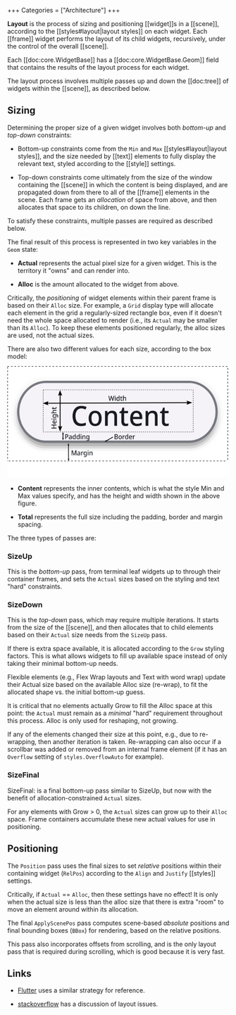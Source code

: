 +++
Categories = ["Architecture"]
+++

**Layout** is the process of sizing and positioning [[widget]]s in a [[scene]], according to the [[styles#layout|layout styles]] on each widget. Each [[frame]] widget performs the layout of its child widgets, recursively, under the control of the overall [[scene]].

Each [[doc:core.WidgetBase]] has a [[doc:core.WidgetBase.Geom]] field that contains the results of the layout process for each widget.

The layout process involves multiple passes up and down the [[doc:tree]] of widgets within the [[scene]], as described below.

## Sizing

Determining the proper size of a given widget involves both _bottom-up_ and _top-down_ constraints:

* Bottom-up constraints come from the `Min` and `Max` [[styles#layout|layout styles]], and the size needed by [[text]] elements to fully display the relevant text, styled according to the [[style]] settings.

* Top-down constraints come ultimately from the size of the window containing the [[scene]] in which the content is being displayed, and are propagated down from there to all of the [[frame]] elements in the scene. Each frame gets an _allocation_ of space from above, and then allocates that space to its children, on down the line.

To satisfy these constraints, multiple passes are required as described below. 

The final result of this process is represented in two key variables in the `Geom` state:

* **Actual** represents the actual pixel size for a given widget. This is the territory it "owns" and can render into.

* **Alloc** is the amount allocated to the widget from above.

Critically, the _positioning_ of widget elements within their parent frame is based on their `Alloc` size. For example, a `Grid` display type will allocate each element in the grid a regularly-sized rectangle box, even if it doesn't need the whole space allocated to render (i.e., its `Actual` may be smaller than its `Alloc`). To keep these elements positioned regularly, the alloc sizes are used, not the actual sizes.

There are also two different values for each size, according to the box model:

![Box model](media/box-model.png)

* **Content** represents the inner contents, which is what the style Min and Max values specify, and has the height and width shown in the above figure.

* **Total** represents the full size including the padding, border and margin spacing.

The three types of passes are:

### SizeUp

This is the _bottom-up_ pass, from terminal leaf widgets up to through their container frames, and sets the `Actual` sizes based on the styling and text "hard" constraints.

### SizeDown

This is the _top-down_ pass, which may require multiple iterations. It starts from the size of the [[scene]], and then allocates that to child elements based on their `Actual` size needs from the `SizeUp` pass.

If there is extra space available, it is allocated according to the `Grow` styling factors. This is what allows widgets to fill up available space instead of only taking their minimal bottom-up needs.

Flexible elements (e.g., Flex Wrap layouts and Text with word wrap) update their Actual size based on the available Alloc size (re-wrap), to fit the allocated shape vs. the initial bottom-up guess.

It is critical that no elements actually Grow to fill the Alloc space at this point: the `Actual` must remain as a _minimal_ "hard" requirement throughout this process. Alloc is only used for reshaping, not growing.

If any of the elements changed their size at this point, e.g., due to re-wrapping, then another iteration is taken. Re-wrapping can also occur if a scrollbar was added or removed from an internal frame element (if it has an `Overflow` setting of `styles.OverflowAuto` for example).

### SizeFinal

SizeFinal: is a final bottom-up pass similar to SizeUp, but now with the benefit of allocation-constrained `Actual` sizes.

For any elements with Grow > 0, the `Actual` sizes can grow up to their `Alloc` space. Frame containers 
accumulate these new actual values for use in positioning.

## Positioning

The `Position` pass uses the final sizes to set _relative_ positions within their containing widget (`RelPos`) according to the `Align` and `Justify` [[styles]] settings.

Critically, if `Actual` == `Alloc`, then these settings have no effect! It is only when the actual size is less than the alloc size that there is extra "room" to move an element around within its allocation.

The final `ApplyScenePos` pass computes scene-based _absolute_ positions and final bounding boxes (`BBox`) for rendering, based on the relative positions. 

This pass also incorporates offsets from scrolling, and is the only layout pass that is required during scrolling, which is good because it is very fast.

## Links

* [Flutter](https://docs.flutter.dev/resources/architectural-overview#rendering-and-layout) uses a similar strategy for reference.

* [stackoverflow](https://stackoverflow.com/questions/53911631/gui-layout-algorithms-overview) has a discussion of layout issues.
